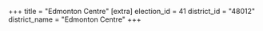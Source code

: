 +++
title = "Edmonton Centre"
[extra]
election_id = 41
district_id = "48012"
district_name = "Edmonton Centre"
+++
